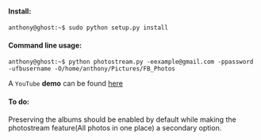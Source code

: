 #### Install:
````
anthony@ghost:~$ sudo python setup.py install
````

#### Command line usage:
```
anthony@ghost:~$ python photostream.py -eexample@gmail.com -ppassword -ufbusername -O/home/anthony/Pictures/FB_Photos
```

A `YouTube` **demo** can be found [here](https://youtu.be/Up0qrpY5Q3o)

#### To do:

Preserving the albums should be enabled by default while making the photostream feature(All photos in one place) a secondary option.
